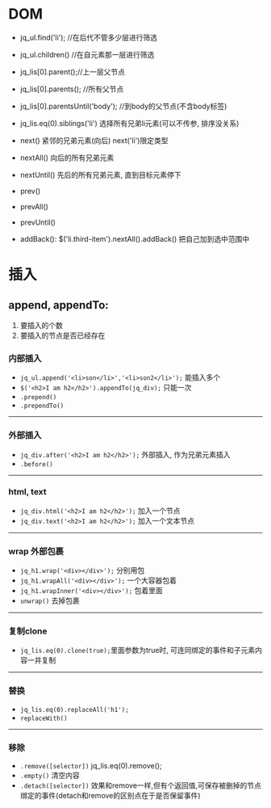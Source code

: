 # DOM
* jq_ul.find('li'); //在后代不管多少层进行筛选
* jq_ul.children() //在自元素那一层进行筛选
* jq_lis[0].parent();//上一层父节点
* jq_lis[0].parents(); //所有父节点
* jq_lis[0].parentsUntil('body'); //到body的父节点(不含body标签)
* jq_lis.eq(0).siblings('li') 选择所有兄弟li元素(可以不传参, 排序没关系)
* next() 紧邻的兄弟元素(向后) next('li')限定类型
* nextAll() 向后的所有兄弟元素
* nextUntil() 先后的所有兄弟元素, 直到目标元素停下

* prev()
* prevAll()
* prevUntil()

* addBack(): $('li.third-item').nextAll().addBack() 把自己加到选中范围中

# 插入
## append, appendTo: 
1. 要插入的个数
2. 要插入的节点是否已经存在
### 内部插入
* `jq_ul.append('<li>son</li>','<li>son2</li>');` 能插入多个
* `$('<h2>I am h2</h2>').appendTo(jq_div);` 只能一次
* `.prepend()`
* `.prependTo()`
---
### 外部插入
* `jq_div.after('<h2>I am h2</h2>');` 外部插入, 作为兄弟元素插入
* `.before()`
---
### html, text
* `jq_div.html('<h2>I am h2</h2>');` 加入一个节点
* `jq_div.text('<h2>I am h2</h2>');` 加入一个文本节点
---
### wrap 外部包裹
* `jq_h1.wrap('<div></div>');` 分别用包
* `jq_h1.wrapAll('<div></div>');` 一个大容器包着
* `jq_h1.wrapInner('<div></div>');` 包着里面
* `unwrap()` 去掉包裹

---
### 复制clone
* `jq_lis.eq(0).clone(true);`里面参数为true时, 可连同绑定的事件和子元素内容一并复制
---
### 替换
* `jq_lis.eq(0).replaceAll('h1');`
* `replaceWith()`
---
### 移除
* `.remove([selector])` jq_lis.eq(0).remove();
* `.empty()` 清空内容
* `.detach([selector])` 效果和remove一样,但有个返回值,可保存被删掉的节点绑定的事件(detach和remove的区别点在于是否保留事件)

